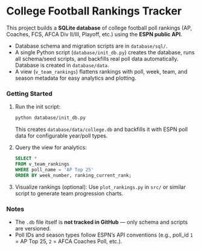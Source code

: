 # College Football Rankings Tracker

This project builds a **SQLite database** of college football poll rankings (AP, Coaches, FCS, AFCA Div II/III, Playoff, etc.) using the **ESPN public API**.

* Database schema and migration scripts are in `database/sql/`.
* A single Python script (`database/init_db.py`) creates the database, runs all schema/seed scripts, and backfills real poll data automatically. Database is created in `database/data`.
* A view (`v_team_rankings`) flattens rankings with poll, week, team, and season metadata for easy analytics and plotting.

### Getting Started

1. Run the init script:

   ```bash
   python database/init_db.py
   ```

   This creates `database/data/college.db` and backfills it with ESPN poll data for configurable year/poll types.

2. Query the view for analytics:

   ```sql
   SELECT *
   FROM v_team_rankings
   WHERE poll_name = 'AP Top 25'
   ORDER BY week_number, ranking_current_rank;
   ```

3. Visualize rankings (optional):
   Use `plot_rankings.py` in `src/` or similar script to generate team progression charts.

### Notes

* The `.db` file itself is **not tracked in GitHub** — only schema and scripts are versioned.
* Poll IDs and season types follow ESPN’s API conventions (e.g., poll\_id `1` = AP Top 25, `2` = AFCA Coaches Poll, etc.).
